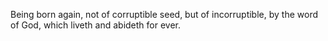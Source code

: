 Being born again, not of corruptible seed, but of incorruptible, by the word of God, which liveth and abideth for ever.
